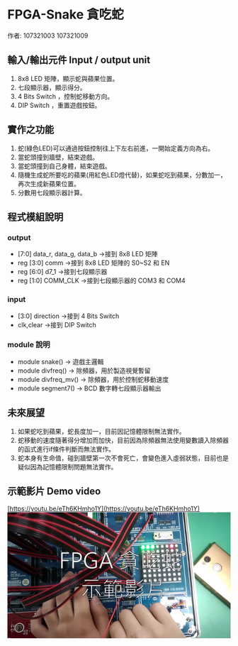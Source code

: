 # FPGA-Snake 貪吃蛇
作者: 107321003 107321009

## 輸入/輸出元件 Input / output unit
   1. 8x8 LED 矩陣，顯示蛇與蘋果位置。
   2. 七段顯示器，顯示得分。
   3. 4 Bits Switch ，控制蛇移動方向。
   4. DIP Switch ，重置遊戲按鈕。

## 實作之功能
   1. 蛇(綠色LED)可以通過按鈕控制往上下左右前進，一開始定義方向為右。
   2. 當蛇頭撞到牆壁，結束遊戲。
   3. 當蛇頭撞到自己身體，結束遊戲。
   4. 隨機生成蛇所要吃的蘋果(用紅色LED燈代替)，如果蛇吃到蘋果，分數加一，再次生成新蘋果位置。
   5. 分數用七段顯示器計算。


## 程式模組說明

### output
- [7:0] data_r, data_g, data_b ->接到 8x8 LED 矩陣  
- reg [3:0] comm ->接到 8x8 LED 矩陣的 S0~S2 和 EN  
- reg [6:0] d7_1 ->接到七段顯示器  
- reg [1:0] COMM_CLK ->接到七段顯示器的 COM3 和 COM4  
### input
- [3:0] direction ->接到 4 Bits Switch  
- clk,clear ->接到 DIP Switch

### module 說明
- module snake() -> 遊戲主邏輯
- module divfreq() -> 除頻器，用於製造視覺暫留
- module divfreq_mv() -> 除頻器，用於控制蛇移動速度
- module segment7() -> BCD 數字轉七段顯示器輸出

## 未來展望
   1. 如果蛇吃到蘋果，蛇長度加一，目前因記憶體限制無法實作。
   2. 蛇移動的速度隨著得分增加而加快，目前因為除頻器無法使用變數讀入除頻器的函式進行if條件判斷而無法實作。
   3. 蛇本身有生命值，碰到牆壁第一次不會死亡，會變色進入虛弱狀態，目前也是疑似因為記憶體限制問題無法實作。
   
## 示範影片 Demo video
[https://youtu.be/eTh6KHmho1Y](https://youtu.be/eTh6KHmho1Y)  
[![影片縮圖 Video thumbnail](demothumb.png )](https://youtu.be/eTh6KHmho1Y)
